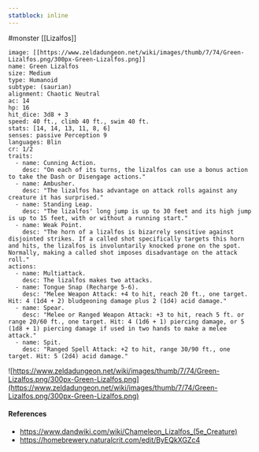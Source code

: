 ```yaml
---
statblock: inline
---
```

#monster [[Lizalfos]]

```statblock
image: [[https://www.zeldadungeon.net/wiki/images/thumb/7/74/Green-Lizalfos.png/300px-Green-Lizalfos.png]]
name: Green Lizalfos
size: Medium
type: Humanoid
subtype: (saurian)
alignment: Chaotic Neutral
ac: 14
hp: 16
hit_dice: 3d8 + 3
speed: 40 ft., climb 40 ft., swim 40 ft.
stats: [14, 14, 13, 11, 8, 6]
senses: passive Perception 9
languages: Blin
cr: 1/2
traits:
  - name: Cunning Action.
    desc: "On each of its turns, the lizalfos can use a bonus action to take the Dash or Disengage actions."
  - name: Ambusher.
    desc: "The lizalfos has advantage on attack rolls against any creature it has surprised."
  - name: Standing Leap.
    desc: "The lizalfos' long jump is up to 30 feet and its high jump is up to 15 feet, with or without a running start."
  - name: Weak Point.
    desc: "The horn of a lizalfos is bizarrely sensitive against disjointed strikes. If a called shot specifically targets this horn and hits, the lizalfos is involuntarily knocked prone on the spot. Normally, making a called shot imposes disadvantage on the attack roll."
actions:
  - name: Multiattack.
    desc: The lizalfos makes two attacks.
  - name: Tongue Snap (Recharge 5-6).
    desc: "Melee Weapon Attack: +4 to hit, reach 20 ft., one target. Hit: 4 (1d4 + 2) bludgeoning damage plus 2 (1d4) acid damage."
  - name: Spear.
    desc: "Melee or Ranged Weapon Attack: +3 to hit, reach 5 ft. or range 20/60 ft., one target. Hit: 4 (1d6 + 1) piercing damage, or 5 (1d8 + 1) piercing damage if used in two hands to make a melee attack."
  - name: Spit.
    desc: "Ranged Spell Attack: +2 to hit, range 30/90 ft., one target. Hit: 5 (2d4) acid damage."
```

![https://www.zeldadungeon.net/wiki/images/thumb/7/74/Green-Lizalfos.png/300px-Green-Lizalfos.png](https://www.zeldadungeon.net/wiki/images/thumb/7/74/Green-Lizalfos.png/300px-Green-Lizalfos.png)

#### References

* https://www.dandwiki.com/wiki/Chameleon_Lizalfos_(5e_Creature)
* https://homebrewery.naturalcrit.com/edit/ByEQkXGZc4